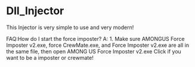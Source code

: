 # Dll_Injector
This Injector is very simple to use and very modern!

FAQ:How do I start the force imposter?
A: 1. Make sure AMONGUS Force Imposter v2.exe, force CrewMate.exe, and Force Imposter v2.exe are all in the same file, then open AMONG US Force Imposter v2.exe
Click if you want to be a imposter or crewmate!
